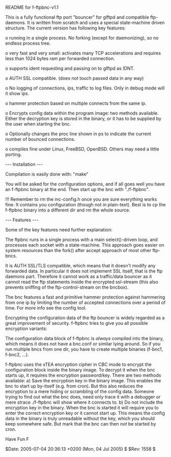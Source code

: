 README for f-ftpbnc-v1.1

This is a fully functional ftp port "bouncer" for glftpd and compatible
ftp-daemons. It is written from scratch and uses a special state-machine driven
structure. The current version has following key features:

 o running in a single process. No forking (except for daemonizing), so no
   endless process tree.

 o very fast and very small: activates many TCP accelerations and requires
   less than 1024 bytes ram per forwarded connection.

 o supports ident requesting and passing on to glftpd as IDNT.

 o AUTH SSL compatible. (does not touch passed data in any way)

 o No logging of connections, ips, traffic to log files. Only in debug mode
   will it show ips.

 o hammer protection based on multiple connects from the same ip.

 o Encrypts config data within the program image: two methods available.
   Either the decryption key is stored in the binary, or it has to be supplied
   by the user when starting the bnc.

 o Optionally changes the proc line shown in ps to indicate the current number
   of bounced connections.
   
 o compiles fine under Linux, FreeBSD, OpenBSD. Others may need a little
   porting.

--- Installation ---

Compilation is easily done with:
"make"

You will be asked for the configuration options, and if all goes well you have
an f-ftpbnc binary at the end. Then start up the bnc with "./f-ftpbnc".

!!! Remember to rm the inc-config.h once you are sure everything works fine.
    It contains you configuration (though not in plain-text). Best is to cp the
    f-ftpbnc binary into a different dir and rm the whole source.

--- Features ---

Some of the key features need further explanation:

The ftpbnc runs in a single process with a main select()-driven loop, and
processes each socket with a state-machine. This approach goes easier on system
resources than the fork() after accept approach of most other ftp-bncs.

It is AUTH SSL/TLS compatible, which means that it doesn't modify any forwarded
data. In particular it does not implement SSL itself, that is the ftp daemons
part. Therefore it cannot work as a traffic/data bouncer as it cannot read the
ftp statements inside the encrypted ssl-stream (this also prevents sniffing of
the ftp-control-stream on the bncbox).

The bnc features a fast and primitive hammer protection against hammering from
one ip by limiting the number of accepted connections over a period of
time. For more info see the config tool.

Encrypting the configuration data of the ftp bouncer is widely regarded as a
great improvement of security. f-ftpbnc tries to give you all possible
encryption variants:

The configuration data block of f-ftpbnc is _always_ compiled into the binary,
which means it does not have a bnc.conf or similar lying around. So if you run
multiple bncs from one dir, you have to create multiple binaries (f-bnc1,
f-bnc2, ...). 

f-ftpbnc uses the xTEA encryption cipher in CBC mode to encrypt the
configuration block inside the binary image. To decrypt it when the bnc starts
up, it requires the encryption password/key. There are two methods available:
a) Save the encryption key in the binary image.
   This enables the bnc to start up by-itself (e.g. from cron). But this also
   reduces the encryption to a mere hiding or scrambling of the config data.
   Someone trying to find out what the bnc does, need only trace it with a
   debugger or mere strace ./f-ftpbnc will show where it connects to.
b) Do not include the encryption key in the binary.
   When the bnc is started it will require you to enter the correct encryption
   key or it cannot start up. This means the config data in the binary is
   truly unreadable without the key, which you should keep somewhere safe.
   But mark that the bnc can then _not_ be started by cron.

Have Fun
F

$Date: 2005-07-04 20:36:13 +0200 (Mon, 04 Jul 2005) $ $Rev: 1558 $

